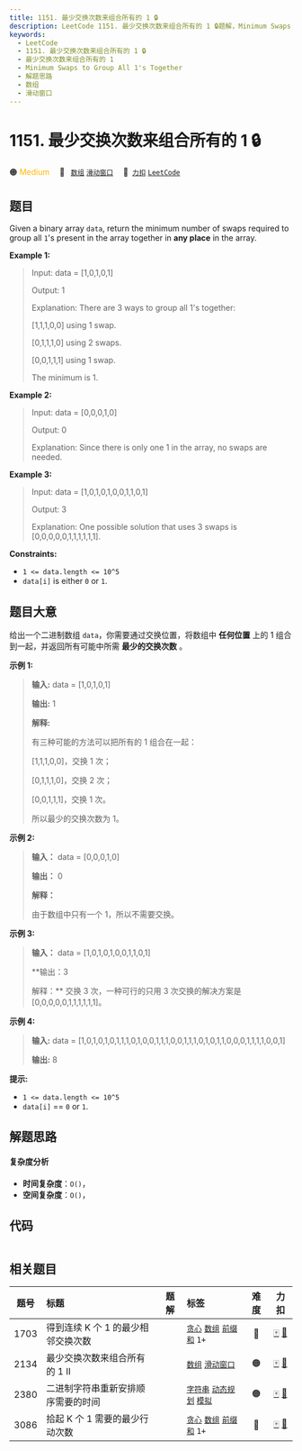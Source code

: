 ```yaml
---
title: 1151. 最少交换次数来组合所有的 1 🔒
description: LeetCode 1151. 最少交换次数来组合所有的 1 🔒题解，Minimum Swaps to Group All 1's Together，包含解题思路、复杂度分析以及完整的 JavaScript 代码实现。
keywords:
  - LeetCode
  - 1151. 最少交换次数来组合所有的 1 🔒
  - 最少交换次数来组合所有的 1
  - Minimum Swaps to Group All 1's Together
  - 解题思路
  - 数组
  - 滑动窗口
---
```


# 1151. 最少交换次数来组合所有的 1 🔒

🟠 <font color=#ffb800>Medium</font>&emsp; 🔖&ensp; [`数组`](/tag/array.md) [`滑动窗口`](/tag/sliding-window.md)&emsp; 🔗&ensp;[`力扣`](https://leetcode.cn/problems/minimum-swaps-to-group-all-1s-together) [`LeetCode`](https://leetcode.com/problems/minimum-swaps-to-group-all-1s-together)

## 题目

Given a binary array `data`, return the minimum number of swaps required to
group all `1`'s present in the array together in **any place** in the array.



**Example 1:**

> Input: data = [1,0,1,0,1]
> 
> Output: 1
> 
> Explanation: There are 3 ways to group all 1's together:
> 
> [1,1,1,0,0] using 1 swap.
> 
> [0,1,1,1,0] using 2 swaps.
> 
> [0,0,1,1,1] using 1 swap.
> 
> The minimum is 1.

**Example 2:**

> Input: data = [0,0,0,1,0]
> 
> Output: 0
> 
> Explanation: Since there is only one 1 in the array, no swaps are needed.

**Example 3:**

> Input: data = [1,0,1,0,1,0,0,1,1,0,1]
> 
> Output: 3
> 
> Explanation: One possible solution that uses 3 swaps is [0,0,0,0,0,1,1,1,1,1,1].

**Constraints:**

  * `1 <= data.length <= 10^5`
  * `data[i]` is either `0` or `1`.


## 题目大意

给出一个二进制数组 `data`，你需要通过交换位置，将数组中 **任何位置** 上的 1 组合到一起，并返回所有可能中所需 **最少的交换次数** 。



**示例 1:**

> 
> 
> 
> 
> 
> **输入:** data = [1,0,1,0,1]
> 
> **输出:** 1
> 
> **解释:**
> 
> 有三种可能的方法可以把所有的 1 组合在一起：
> 
> [1,1,1,0,0]，交换 1 次；
> 
> [0,1,1,1,0]，交换 2 次；
> 
> [0,0,1,1,1]，交换 1 次。
> 
> 所以最少的交换次数为 1。
> 
> 

**示例   2:**

> 
> 
> 
> 
> 
> **输入：** data = [0,0,0,1,0]
> 
> **输出：** 0
> 
> **解释：**
> 
> 由于数组中只有一个 1，所以不需要交换。

**示例 3:**

> 
> 
> 
> 
> 
> **输入：** data = [1,0,1,0,1,0,0,1,1,0,1]
> 
> **输出：3
> 
> 解释：** 交换 3 次，一种可行的只用 3 次交换的解决方案是 [0,0,0,0,0,1,1,1,1,1,1]。
> 
> 

**示例 4:**

> 
> 
> 
> 
> 
> **输入:** data = [1,0,1,0,1,0,1,1,1,0,1,0,0,1,1,1,0,0,1,1,1,0,1,0,1,1,0,0,0,1,1,1,1,0,0,1]
> 
> **输出:** 8
> 
> 



**提示:**

  * `1 <= data.length <= 10^5`
  * `data[i]` == `0` or `1`.


## 解题思路

#### 复杂度分析

- **时间复杂度**：`O()`，
- **空间复杂度**：`O()`，

## 代码

```javascript

```

## 相关题目

<!-- prettier-ignore -->
| 题号 | 标题 | 题解 | 标签 | 难度 | 力扣 |
| :------: | :------ | :------: | :------ | :------: | :------: |
| 1703 | 得到连续 K 个 1 的最少相邻交换次数 |  |  [`贪心`](/tag/greedy.md) [`数组`](/tag/array.md) [`前缀和`](/tag/prefix-sum.md) `1+` | 🔴 | [🀄️](https://leetcode.cn/problems/minimum-adjacent-swaps-for-k-consecutive-ones) [🔗](https://leetcode.com/problems/minimum-adjacent-swaps-for-k-consecutive-ones) |
| 2134 | 最少交换次数来组合所有的 1 II |  |  [`数组`](/tag/array.md) [`滑动窗口`](/tag/sliding-window.md) | 🟠 | [🀄️](https://leetcode.cn/problems/minimum-swaps-to-group-all-1s-together-ii) [🔗](https://leetcode.com/problems/minimum-swaps-to-group-all-1s-together-ii) |
| 2380 | 二进制字符串重新安排顺序需要的时间 |  |  [`字符串`](/tag/string.md) [`动态规划`](/tag/dynamic-programming.md) [`模拟`](/tag/simulation.md) | 🟠 | [🀄️](https://leetcode.cn/problems/time-needed-to-rearrange-a-binary-string) [🔗](https://leetcode.com/problems/time-needed-to-rearrange-a-binary-string) |
| 3086 | 拾起 K 个 1 需要的最少行动次数 |  |  [`贪心`](/tag/greedy.md) [`数组`](/tag/array.md) [`前缀和`](/tag/prefix-sum.md) `1+` | 🔴 | [🀄️](https://leetcode.cn/problems/minimum-moves-to-pick-k-ones) [🔗](https://leetcode.com/problems/minimum-moves-to-pick-k-ones) |